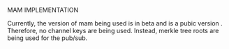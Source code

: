 MAM IMPLEMENTATION

Currently, the version of mam being used is in beta and is a pubic version . Therefore, no channel keys are being used. 
Instead, merkle tree roots are being used for the pub/sub. 